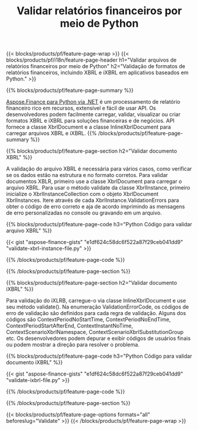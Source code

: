 ﻿---
title: Validar relatórios financeiros por meio de Python
url: /pt/python-net/validate/
description:  Python código para validar relatórios financeiros em arquivos XBRL e iXBRL por meio da biblioteca Python.
---
{{< blocks/products/pf/feature-page-wrap >}}
{{< blocks/products/pf/i18n/feature-page-header h1="Validar arquivos de relatórios financeiros por meio de Python" h2="Validação de formatos de relatórios financeiros, incluindo XBRL e iXBRL em aplicativos baseados em Python." >}}

{{% blocks/products/pf/feature-page-summary %}}

[Aspose.Finance para Python via .NET](https://products.aspose.com/finance/python-net/) é um processamento de relatório financeiro rico em recursos, extensível e fácil de usar API. Os desenvolvedores podem facilmente carregar, validar, visualizar ou criar formatos XBRL e iXBRL para soluções financeiras e de negócios. API fornece a classe XbrlDocument e a classe InlineXbrlDocument para carregar arquivos XBRL e iXBRL.
{{% /blocks/products/pf/feature-page-summary %}}

{{% blocks/products/pf/feature-page-section h2="Validar documento XBRL" %}}

A validação do arquivo XBRL é necessária para vários casos, como verificar se os dados estão na estrutura e no formato corretos. Para validar documentos XBLR, primeiro use a classe XbrlDocument para carregar o arquivo XBRL. Para usar o método validate da classe XbrlInstance, primeiro inicialize o XbrlInstanceCollection com o objeto XbrlDocument XbrlInstances. Itere através de cada XbrlInstance.ValidationErrors para obter o código de erro correto e aja de acordo imprimindo as mensagens de erro personalizadas no console ou gravando em um arquivo.

{{% blocks/products/pf/feature-page-code h3="Python Código para validar arquivo XBRL" %}}

{{< gist "aspose-finance-gists" "e1df624c58dc6f522a87f29ceb041dd9" "validate-xbrl-instance-file.py" >}} 

{{% /blocks/products/pf/feature-page-code %}}

{{% /blocks/products/pf/feature-page-section %}}

{{% blocks/products/pf/feature-page-section h2="Validar documento iXBRL" %}}

Para validação do iXLRB, carregue-o via classe InlineXbrlDocument e use seu método validate(). Na enumeração ValidationErrorCode, os códigos de erro de validação são definidos para cada regra de validação. Alguns dos códigos são ContextPeriodNoStartTime, ContextPeriodNoEndTime, ContextPeriodStartAfterEnd, ContextInstantNoTime, ContextScenarioXbrlNamespace, ContextScenarioXbrlSubstitutionGroup etc. Os desenvolvedores podem depurar e exibir códigos de usuários finais ou podem mostrar a direção para resolver o problema.

{{% blocks/products/pf/feature-page-code h3="Python Código para validar documento iXBRL" %}}

{{< gist "aspose-finance-gists" "e1df624c58dc6f522a87f29ceb041dd9" "validate-ixbrl-file.py" >}}

{{% /blocks/products/pf/feature-page-code %}}

{{% /blocks/products/pf/feature-page-section %}}

{{< blocks/products/pf/feature-page-options formats="all" beforeslug="Validate" >}}
{{< /blocks/products/pf/feature-page-wrap >}}